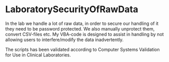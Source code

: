 # LaboratorySecurityOfRawData

In the lab we handle a lot of raw data, in order to secure our handling of it they need to be password protected. We also manually unprotect them, convert CSV-files etc. 
My VBA-code is designed to assist in handling by not allowing users to interfere/modify the data inadvertently.

The scripts has been validated according to Computer Systems Validation for Use in Clinical Laboratories.
